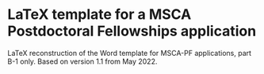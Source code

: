 # LaTeX template for a MSCA Postdoctoral Fellowships application

LaTeX reconstruction of the Word template for MSCA-PF applications, part B-1 only.
Based on version 1.1 from May 2022.